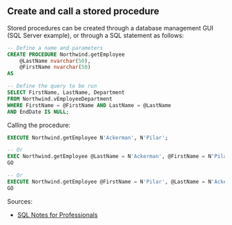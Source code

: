 ## Create and call a stored procedure
Stored procedures can be created through a database management GUI (SQL Server example), or through a SQL
statement as follows:
```sql
-- Define a name and parameters
CREATE PROCEDURE Northwind.getEmployee
    @LastName nvarchar(50),
    @FirstName nvarchar(50)
AS

-- Define the query to be run
SELECT FirstName, LastName, Department
FROM Northwind.vEmployeeDepartment
WHERE FirstName = @FirstName AND LastName = @LastName
AND EndDate IS NULL;
```

Calling the procedure:

```sql
EXECUTE Northwind.getEmployee N'Ackerman', N'Pilar';

-- Or
EXEC Northwind.getEmployee @LastName = N'Ackerman', @FirstName = N'Pilar';
GO

-- Or
EXECUTE Northwind.getEmployee @FirstName = N'Pilar', @LastName = N'Ackerman';
GO
```

Sources:
* [SQL Notes for Professionals](https://goalkicker.com/SQLBook)